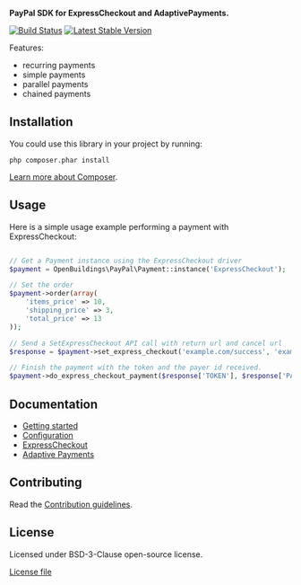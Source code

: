 __PayPal SDK for ExpressCheckout and AdaptivePayments.__

[![Build Status](https://travis-ci.org/OpenBuildings/paypal.png?branch=master)](https://travis-ci.org/OpenBuildings/paypal) [![Latest Stable Version](https://poser.pugx.org/openbuildings/paypal/v/stable.png)](https://packagist.org/packages/openbuildings/paypal)

Features:
 - recurring payments
 - simple payments
 - parallel payments
 - chained payments

Installation
------------

You could use this library in your project by running:

    php composer.phar install

[Learn more about Composer](http://getcomposer.org).

Usage
-----

Here is a simple usage example performing a payment with ExpressCheckout:

``` php

// Get a Payment instance using the ExpressCheckout driver
$payment = OpenBuildings\PayPal\Payment::instance('ExpressCheckout');

// Set the order
$payment->order(array(
    'items_price' => 10,
    'shipping_price' => 3,
    'total_price' => 13
));

// Send a SetExpressCheckout API call with return url and cancel url
$response = $payment->set_express_checkout('example.com/success', 'example.com/cancelled');

// Finish the payment with the token and the payer id received.
$payment->do_express_checkout_payment($response['TOKEN'], $response['PAYERID']);

```

Documentation
-------------

 * [Getting started](docs/getting-started.md)
 * [Configuration](docs/configuration.md)
 * [ExpressCheckout](docs/ExpressCheckout.md)
 * [Adaptive Payments](docs/adaptive-payments.md)

Contributing
------------

Read the [Contribution guidelines](CONTRIBUTING.md).

License
-------

Licensed under BSD-3-Clause open-source license.

[License file](LICENSE)